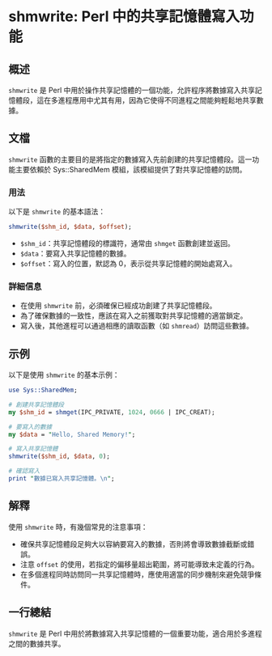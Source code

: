 <!--
Meta Description: # shmwrite: Perl 中的共享記憶體寫入功能 ## 概述 `shmwrite` 是 Perl 中用於操作共享記憶體的一個功能，允許程序將數據寫入共享記憶體段，這在多進程應用中尤其有用，因為它使得不同進程之間能夠輕鬆地共享數據。 ## 文檔 `shmwrite` 函數的主要目的是將指定的數...
Meta Keywords: shmwrite, perl, shm_id, data, offset
-->

# shmwrite: Perl 中的共享記憶體寫入功能

## 概述
`shmwrite` 是 Perl 中用於操作共享記憶體的一個功能，允許程序將數據寫入共享記憶體段，這在多進程應用中尤其有用，因為它使得不同進程之間能夠輕鬆地共享數據。

## 文檔
`shmwrite` 函數的主要目的是將指定的數據寫入先前創建的共享記憶體段。這一功能主要依賴於 Sys::SharedMem 模組，該模組提供了對共享記憶體的訪問。

### 用法
以下是 `shmwrite` 的基本語法：
```perl
shmwrite($shm_id, $data, $offset);
```
- `$shm_id`：共享記憶體段的標識符，通常由 `shmget` 函數創建並返回。
- `$data`：要寫入共享記憶體的數據。
- `$offset`：寫入的位置，默認為 0，表示從共享記憶體的開始處寫入。

### 詳細信息
- 在使用 `shmwrite` 前，必須確保已經成功創建了共享記憶體段。
- 為了確保數據的一致性，應該在寫入之前獲取對共享記憶體的適當鎖定。
- 寫入後，其他進程可以通過相應的讀取函數（如 `shmread`）訪問這些數據。

## 示例
以下是使用 `shmwrite` 的基本示例：

```perl
use Sys::SharedMem;

# 創建共享記憶體段
my $shm_id = shmget(IPC_PRIVATE, 1024, 0666 | IPC_CREAT);

# 要寫入的數據
my $data = "Hello, Shared Memory!";

# 寫入共享記憶體
shmwrite($shm_id, $data, 0);

# 確認寫入
print "數據已寫入共享記憶體。\n";
```

## 解釋
使用 `shmwrite` 時，有幾個常見的注意事項：
- 確保共享記憶體段足夠大以容納要寫入的數據，否則將會導致數據截斷或錯誤。
- 注意 `offset` 的使用，若指定的偏移量超出範圍，將可能導致未定義的行為。
- 在多個進程同時訪問同一共享記憶體時，應使用適當的同步機制來避免競爭條件。

## 一行總結
`shmwrite` 是 Perl 中用於將數據寫入共享記憶體的一個重要功能，適合用於多進程之間的數據共享。